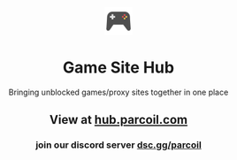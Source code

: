 <div align=center>
<img src="public/logo512.png" width="50" height="50">


# Game Site Hub

Bringing unblocked games/proxy sites together in one place

## View at [hub.parcoil.com](https://hub.parcoil.com)

### join our discord server [dsc.gg/parcoil](https://dsc.gg/parcoil)


